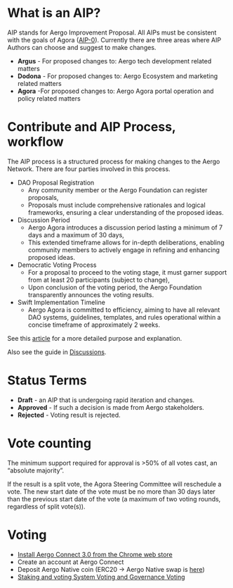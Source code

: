 # What is an AIP?

AIP stands for Aergo Improvement Proposal. All AIPs must be consistent with the goals of Agora ([AIP-0](AIPs/AIP-0.md)). Currently there are three areas where AIP Authors can choose and suggest to make changes.

* **Argus** - For proposed changes to: Aergo tech development related matters
* **Dodona** - For proposed changes to: Aergo Ecosystem and marketing related matters
* **Agora** -For proposed changes to: Aergo Agora portal operation and policy related matters

# Contribute and AIP Process, workflow 
The AIP process is a structured process for making changes to the Aergo Network. There are four parties involved in this process. 

* DAO Proposal Registration
  - Any community member or the Aergo Foundation can register proposals,
  - Proposals must include comprehensive rationales and logical frameworks, ensuring a clear understanding of the proposed ideas.
* Discussion Period
  - Aergo Agora introduces a discussion period lasting a minimum of 7 days and a maximum of 30 days,
  - This extended timeframe allows for in-depth deliberations, enabling community members to actively engage in refining and enhancing proposed ideas.
* Democratic Voting Process
  - For a proposal to proceed to the voting stage, it must garner support from at least 20 participants (subject to change),
  - Upon conclusion of the voting period, the Aergo Foundation transparently announces the voting results.
* Swift Implementation Timeline
  - Aergo Agora is committed to efficiency, aiming to have all relevant DAO systems, guidelines, templates, and rules operational within a concise timeframe of approximately 2 weeks.

See this [article](https://medium.com/aergo/aergo-agora-empowering-decentralized-governance-0312d567626c) for a more detailed purpose and explanation.

Also see the guide in [Discussions](https://github.com/aergoio/agora/discussions).

# Status Terms

* **Draft** - an AIP that is undergoing rapid iteration and changes.
* **Approved** - If such a decision is made from Aergo stakeholders.
* **Rejected** - Voting result is rejected.

# Vote counting 
The minimum support required for approval is >50% of all votes cast, an “absolute majority”. 

If the result is a split vote, the Agora Steering Committee will reschedule a vote. The new start date of the vote must be no more than 30 days later than the previous start date of the vote (a maximum of two voting rounds, regardless of split vote(s)).

# Voting
* [Install Aergo Connect 3.0 from the Chrome web store](https://chrome.google.com/webstore/detail/aergo-connect-30/mcijhnoalllmbiehiebonblllpimlnle)
* Create an account at Aergo Connect
* Deposit Aergo Native coin (ERC20 -> Aergo Native swap is [here](https://swap.aergo.io/))
* [Staking and voting System Voting and Governance Voting](https://voting.aergo.io)
